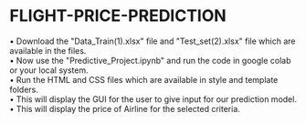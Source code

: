 # FLIGHT-PRICE-PREDICTION

•	Download the "Data_Train(1).xlsx" file and "Test_set(2).xlsx" file which are available in the files.<br>
•	Now use the "Predictive_Project.ipynb" and run the code in google colab or your local system.<br>
•	Run the HTML and CSS files which are available in style and template folders.<br>
•	This will display the GUI for the user to give input for our prediction model.<br>
•	This will display the price of Airline for the selected criteria.<br>
